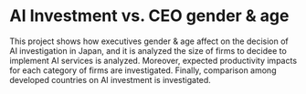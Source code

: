 # AI Investment vs. CEO gender & age
This project shows how executives gender &amp; age affect on the decision of AI investigation in Japan, and it is analyzed the size of firms to decidee to implement AI services is analyzed. Moreover, expected productivity impacts for each category of firms are investigated. Finally, comparison among developed countries on AI investment is investigated.
